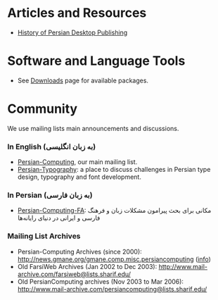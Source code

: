 # Articles and Resources

* [History of Persian Desktop Publishing ](History-of-Persian-Desktop-Publishing)

# Software and Language Tools

* See [Downloads](Downloads) page for available packages.

# Community

We use mailing lists main announcements and discussions.

### In English (به زبان انگلیسی)
* [Persian-Computing](http://groups.google.com/group/persian-computing/), our main mailing list.
* [Persian-Typography](http://groups.google.com/group/persian-typography/): a place to discuss challenges in Persian type design, typography and font development.

### In Persian (به زبان فارسی)
* [Persian-Computing-FA](http://groups.google.com/group/persian-computing-fa/?hl=fa): مکانی برای بحث پیرامون مشکلات زبان و فرهنگ فارسی و ایرانی در دنیای رایانه‌ها

### Mailing List Archives
* Persian-Computing Archives (since 2000): http://news.gmane.org/gmane.comp.misc.persiancomputing ([info](http://gmane.org/info.php?group=gmane.comp.misc.persiancomputing))
* Old FarsiWeb Archives (Jan 2002 to Dec 2003): http://www.mail-archive.com/farsiweb@lists.sharif.edu/
* Old PersianComputing archives (Nov 2003 to Mar 2006): http://www.mail-archive.com/persiancomputing@lists.sharif.edu/
